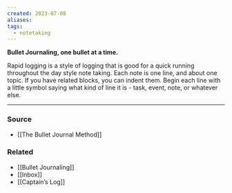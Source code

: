 ```yaml
---
created: 2023-07-08
aliases: 
tags:
  - notetaking
---
```

**Bullet Journaling, one bullet at a time.**

Rapid logging is a style of logging that is good for a quick running throughout the day style note taking. Each note is one line, and about one topic. If you have related blocks, you can indent them. Begin each line with a little symbol saying what kind of line it is - task, event, note, or whatever else.

****
### Source
- [[The Bullet Journal Method]]

### Related
- [[Bullet Journaling]]
- [[Inbox]]
- [[Captain’s Log]]